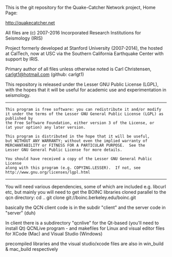 This is the git repository for the Quake-Catcher Network project, Home Page:

http://quakecatcher.net

All files are (c) 2007-2016 Incorporated Research Institutions for Seismology (IRIS)

Project formerly developed at Stanford University (2007-2014), the hosted at CalTech, now at USC via 
the Southern California Earthquake Center with support by IRIS.

Primary author of all files unless otherwise noted is Carl Christensen, carlgt1@hotmail.com  (github: carlgt1)

This repository is released under the Lesser GNU Public License (LGPL), with the hopes that it will
be useful for academic use and experimentation in seismology.

-------------

    This program is free software: you can redistribute it and/or modify
    it under the terms of the Lesser GNU General Public License (LGPL) as published by
    the Free Software Foundation, either version 3 of the License, or
    (at your option) any later version.

    This program is distributed in the hope that it will be useful,
    but WITHOUT ANY WARRANTY; without even the implied warranty of
    MERCHANTABILITY or FITNESS FOR A PARTICULAR PURPOSE.  See the
    Lesser GNU General Public License for more details.

    You should have received a copy of the Lesser GNU General Public License
    along with this program (e.g. COPYING.LESSER).  If not, see http://www.gnu.org/licenses/lgpl.html

---------------

You will need various dependencies, some of which are included e.g. libcurl etc, but mainly you will need to get
the BOINC libraries cloned parallel to the qcn directory:
cd ..
git clone git://boinc.berkeley.edu/boinc.git

basically the QCN client code is in the subdir "client" and the server code in "server" (duh)

In client there is a subdirectory "qcnlive" for the Qt-based (you'll need to install Qt) QCNLive program - and makefiles
for Linux and visual editor files for XCode (Mac) and Visual Studio (Windows)

precompiled libraries and the visual studio/xcode files are also in win_build & mac_build respectively
